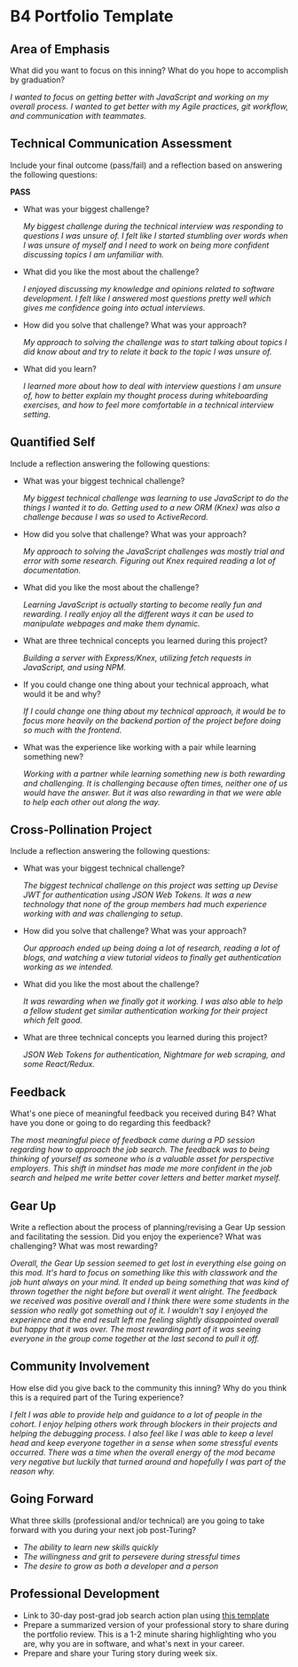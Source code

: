 # B4 Portfolio Template

## Area of Emphasis

What did you want to focus on this inning? What do you hope to accomplish by graduation?

_I wanted to focus on getting better with JavaScript and working on my overall process.  I wanted to get better with my Agile practices, git workflow, and communication with teammates._  


## Technical Communication Assessment

Include your final outcome (pass/fail) and a reflection based on answering the following questions:

__PASS__

* What was your biggest challenge?

	_My biggest challenge during the technical interview was responding to questions I was unsure of.  I felt like I started stumbling over words when I was unsure of myself and I need to work on being more confident discussing topics I am unfamiliar with._


* What did you like the most about the challenge?

	_I enjoyed discussing my knowledge and opinions related to software development.  I felt like I answered most questions pretty well which gives me confidence going into actual interviews._

* How did you solve that challenge? What was your approach?

	_My approach to solving the challenge was to start talking about topics I did know about and try to relate it back to the topic I was unsure of._

* What did you learn?

	_I learned more about how to deal with interview questions I am unsure of, how to better explain my thought process during whiteboarding exercises, and how to feel more comfortable in a technical  interview setting._


## Quantified Self

Include a reflection answering the following questions:

* What was your biggest technical challenge?

	_My biggest technical challenge was learning to use JavaScript to do the things I wanted it to do.  Getting used to a new ORM (Knex) was also a challenge because I was so used to ActiveRecord._

* How did you solve that challenge? What was your approach?

	_My approach to solving the JavaScript challenges was mostly trial and error with some research.  Figuring out Knex required reading a lot of documentation._

* What did you like the most about the challenge?

	_Learning JavaScript is actually starting to become really fun and rewarding.  I really enjoy all the different ways it can be used to manipulate webpages and make them dynamic._

* What are three technical concepts you learned during this project?

	_Building a server with Express/Knex, utilizing fetch requests in JavaScript, and using NPM._

* If you could change one thing about your technical approach, what would it be and why?

	_If I could change one thing about my technical approach, it would be to focus more heavily on the backend portion of the project before doing so much with the frontend._

* What was the experience like working with a pair while learning something new?

	_Working with a partner while learning something new is both rewarding and challenging.  It is challenging because often times, neither one of us would have the answer.  But it was also rewarding in that we were able to help each other out along the way._

## Cross-Pollination Project

Include a reflection answering the following questions:

* What was your biggest technical challenge?

	_The biggest technical challenge on this project was setting up Devise JWT for authentication using JSON Web Tokens.  It was a new technology that none of the group members had much experience working with and was challenging to setup._

* How did you solve that challenge? What was your approach?

	_Our approach ended up being doing a lot of research, reading a lot of blogs, and watching a view tutorial videos to finally get authentication working as we intended._

* What did you like the most about the challenge?

	_It was rewarding when we finally got it working.  I was also able to help a fellow student get similar authentication working for their project which felt good._

* What are three technical concepts you learned during this project?

	_JSON Web Tokens for authentication, Nightmare for web scraping, and some React/Redux._


## Feedback

What's one piece of meaningful feedback you received during B4? What have you done or going to do regarding this feedback?

_The most meaningful piece of feedback came during a PD session regarding how to approach the job search.  The feedback was to being thinking of yourself as someone who is a valuable asset for perspective employers.  This shift in mindset has made me more confident in the job search and helped me write better cover letters and better market myself._

## Gear Up

Write a reflection about the process of planning/revising a Gear Up session and facilitating the session. Did you enjoy the experience? What was challenging? What was most rewarding?

_Overall, the Gear Up session seemed to get lost in everything else going on this mod.  It's hard to focus on something like this with classwork and the job hunt always on your mind.  It ended up being something that was kind of thrown together the night before but overall it went alright.  The feedback we received was positive overall and I think there were some students in the session who really got something out of it.  I wouldn't say I enjoyed the experience and the end result left me feeling slightly disappointed overall but happy that it was over.  The most rewarding part of it was seeing everyone in the group come together at the last second to pull it off._

## Community Involvement

How else did you give back to the community this inning? Why do you think this is a required part of the Turing experience?

_I felt I was able to provide help and guidance to  a lot of people in the cohort.  I enjoy helping others work through blockers in their projects and helping the debugging process.  I also feel like I was able to keep a level head and keep everyone together in a sense when some stressful events occurred.  There was a time when the overall energy of the mod became very negative but luckily that turned around and hopefully I was part of the reason why._

## Going Forward

What three skills (professional and/or technical) are you going to take forward with you during your next job post-Turing?

* _The ability to learn new skills quickly_
* _The willingness and grit to persevere during stressful times_
* _The desire to grow as both a developer and a person_

## Professional Development

* Link to 30-day post-grad job search action plan using [this template](https://github.com/turingschool/career-development-curriculum/blob/master/module_four/post_grad_plan.md)
* Prepare a summarized version of your professional story to share during the portfolio review. This is a 1-2 minute sharing highlighting who you are, why you are in software, and what's next in your career.
* Prepare and share your Turing story during week six.
